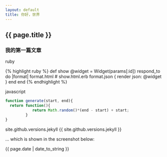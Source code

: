 ```yaml
---
layout: default
title: 你好，世界
---
```


## {{ page.title }}

### 我的第一篇文章

ruby

{% highlight ruby %}
def show
  @widget = Widget(params[:id])
  respond_to do |format|
    format.html # show.html.erb
    format.json { render json: @widget }
  end
end
{% endhighlight %}

javascript

~~~ javascript
function generate(start, end){
  return function(){
            return Math.random()*(end - start) + start;
         }
}
~~~


site.github.versions.jekyll {{ site.github.versions.jekyll }}

… which is shown in the screenshot below:

{{ page.date | date_to_string }}